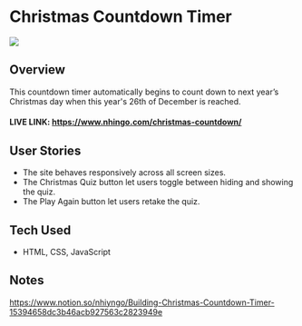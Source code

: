 # Christmas Countdown Timer

![](xmas.gif)

## Overview

This countdown timer automatically begins to count down to next year’s Christmas day when this year's 26th of December is reached.

#### LIVE LINK: https://www.nhingo.com/christmas-countdown/

## User Stories

- The site behaves responsively across all screen sizes.
- The Christmas Quiz button let users toggle between hiding and showing the quiz.
- The Play Again button let users retake the quiz.

## Tech Used

- HTML, CSS, JavaScript

## Notes
https://www.notion.so/nhiyngo/Building-Christmas-Countdown-Timer-15394658dc3b46acb927563c2823949e

